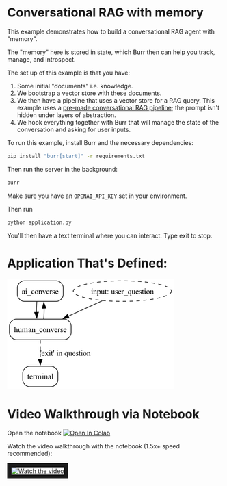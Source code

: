 # Conversational RAG with memory
This example demonstrates how to build a conversational RAG agent with "memory".

The "memory" here is stored in state, which Burr then can help you track,
manage, and introspect.

The set up of this example is that you have:

1. Some initial "documents" i.e. knowledge.
2. We bootstrap a vector store with these documents.
3. We then have a pipeline that uses a vector store for a RAG query. This example uses a [pre-made conversational RAG pipeline](https://hub.dagworks.io/docs/DAGWorks/conversational_rag/); the prompt isn't hidden under layers of abstraction.
4. We hook everything together with Burr that will manage the state
of the conversation and asking for user inputs.

To run this example, install Burr and the necessary dependencies:

```bash
pip install "burr[start]" -r requirements.txt
```

Then run the server in the background:

```bash
burr
```

Make sure you have an `OPENAI_API_KEY` set in your environment.

Then run
```bash
python application.py
```

You'll then have a text terminal where you can interact. Type exit to stop.

# Application That's Defined:
![Application Image](statemachine.png)

# Video Walkthrough via Notebook
Open the notebook <a target="_blank" href="https://colab.research.google.com/github/dagworks-inc/burr/blob/main/examples/conversational-rag/notebook.ipynb">
  <img src="https://colab.research.google.com/assets/colab-badge.svg" alt="Open In Colab"/>
</a>

Watch the video walkthrough with the notebook (1.5x+ speed recommended):


<a href="http://www.youtube.com/watch?feature=player_embedded&v=t54DCiOH270" target="_blank">
 <img src="http://img.youtube.com/vi/t54DCiOH270/hqdefault.jpg" alt="Watch the video" border="10" />
</a>
